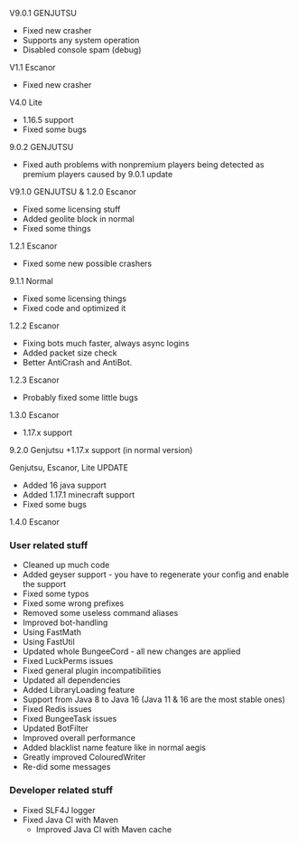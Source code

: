 V9.0.1 GENJUTSU
+ Fixed new crasher
+ Supports any system operation
+ Disabled console spam (debug)

V1.1 Escanor
+ Fixed new crasher

V4.0 Lite
+ 1.16.5 support
+ Fixed some bugs

9.0.2 GENJUTSU
+ Fixed auth problems with nonpremium players being detected as premium players caused by 9.0.1 update

V9.1.0 GENJUTSU & 1.2.0 Escanor
+ Fixed some licensing stuff
+ Added geolite block in normal
+ Fixed some things

1.2.1 Escanor
+ Fixed some new possible crashers

9.1.1 Normal
+ Fixed some licensing things
+ Fixed code and optimized it

1.2.2 Escanor
+ Fixing bots much faster, always async logins
+ Added packet size check
+ Better AntiCrash and AntiBot.

1.2.3 Escanor
+ Probably fixed some little bugs

1.3.0 Escanor
+ 1.17.x support

9.2.0 Genjutsu
+1.17.x support (in normal version)

Genjutsu, Escanor, Lite UPDATE
+ Added 16 java support
+ Added 1.17.1 minecraft support
+ Fixed some bugs

1.4.0 Escanor
### User related stuff
- Cleaned up much code
- Added geyser support - you have to regenerate your config and enable the support 
- Fixed some typos 
- Fixed some wrong prefixes
- Removed some useless command aliases
- Improved bot-handling
- Using FastMath
- Using FastUtil
- Updated whole BungeeCord - all new changes are applied
- Fixed LuckPerms issues
- Fixed general plugin incompatibilities
- Updated all dependencies
- Added LibraryLoading feature
- Support from Java 8 to Java 16 (Java 11 & 16 are the most stable ones)
- Fixed Redis issues
- Fixed BungeeTask issues
- Updated BotFilter
- Improved overall performance
- Added blacklist name feature like in normal aegis
- Greatly improved ColouredWriter
- Re-did some messages

### Developer related stuff
- Fixed SLF4J logger
- Fixed Java CI with Maven
  - Improved Java CI with Maven cache
